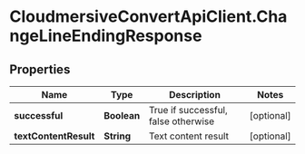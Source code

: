 # CloudmersiveConvertApiClient.ChangeLineEndingResponse

## Properties
Name | Type | Description | Notes
------------ | ------------- | ------------- | -------------
**successful** | **Boolean** | True if successful, false otherwise | [optional] 
**textContentResult** | **String** | Text content result | [optional] 


